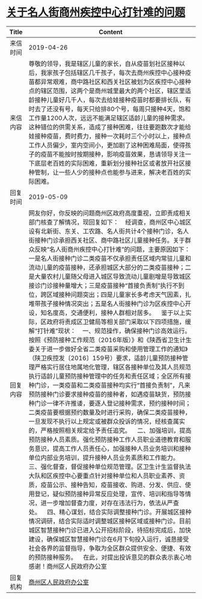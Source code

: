 # <a href="http://www.shangluo.gov.cn/zmhd/ldxxxx.jsp?urltype=leadermail.LeaderMailContentUrl&wbtreeid=1112&leadermailid=5243">关于名人街商州疾控中心打针难的问题</a>
| Title |                                                                                                                                                                                                                                                                                                                                                                                                                                                                                                                                                              Content                                                                                                                                                                                                                                                                                                                                                                                                                                                                                                                                                              |
|:-----:|-----------------------------------------------------------------------------------------------------------------------------------------------------------------------------------------------------------------------------------------------------------------------------------------------------------------------------------------------------------------------------------------------------------------------------------------------------------------------------------------------------------------------------------------------------------------------------------------------------------------------------------------------------------------------------------------------------------------------------------------------------------------------------------------------------------------------------------------------------------------------------------------------------------------------------------------------------------------------------------------------------------------------------------------------------------------------------------------------------------------------------------|
| 来信时间  | 2019-04-26                                                                                                                                                                                                                                                                                                                                                                                                                                                                                                                                                                                                                                                                                                                                                                                                                                                                                                                                                                                                                                                                                                                        |
| 来信内容  | 尊敬的领导，我是辖区儿童的家长，自从疫苗划社区接种以后，我家孩子包括辖区几千孩子，每次去商州疾控中心接种疫苗都异常艰难，商中路社区和西关社区被划为区疾控中心接种点的辖区范围，这两个是商州城里最大的两个社区，辖区里适龄接种儿童好几千人，每次去给娃接种疫苗时都要排长队，有时去了还没有号，每天只给排80个号，每周只接种4天，饱和工作量1200人次，远远不能满足辖区适龄儿童的接种需求。这种错位的供需关系，造成了接种困难，往往要跑数次才能给娃接种疫苗，费时费力，接种一次耗时三个小时以上，接种点工作人员偏少，室内空间小，更加剧了这种困难局面，使得孩子的疫苗不能按时按期接种，影响疫苗效果，恳请领导关注一下底层老百姓的实际困难，重新划分接种社区或者放开社区接种管制，让一些人少的接种点也能参与进来，解决老百姓的实际困难。                                                                                                                                                                                                                                                                                                                                                                                                                                                                                                                                                                                                                                                                                                                                                              |
| 回复时间  | 2019-05-09                                                                                                                                                                                                                                                                                                                                                                                                                                                                                                                                                                                                                                                                                                                                                                                                                                                                                                                                                                                                                                                                                                                        |
| 回复内容  | 网友你好，你反映的问题商州区政府高度重视，立即责成相关部门核查了解情况，现回复如下：    经调查，商州区中心城区设有北新街、东关、工农路、名人街共计4个接种门诊，名人街接种门诊承担西关社区、商中路社区儿童接种任务。关于群众反映“名人街商州疾控中心打针难”的问题，主要原因如下：一是名人街接种门诊二类疫苗不仅承担责任区域内常驻儿童和流动儿童的疫苗接种，还承担城区大部分的二类疫苗接种；二是大量农村儿童随父母进入城区导致流动儿童剧增是导致城区接诊门诊接种量增大；三是疫苗接种“首接负责制”执行不到位，跨区域接种问题突出；四是儿童家长多考虑天气因素，扎堆带孩子接种情况突出；五是名人街接种门诊为区疾控中心开设，知名度高，交通便利，接种人群相对居多。    鉴于以上实际，区政府将责成区卫健局等相关部门采取以下四项措施，缓解“打针难”现状：    一、规范操作，确保接种门诊高效运行。按照《预防接种工作规范（2016年版）》和《陕西省卫生计生委关于进一步做好全省二类疫苗采购和使用管理工作的通知》（陕卫疾控发〔2016〕159号）要求，适龄儿童预防接种管理严格实行居住地属地化管理，辖区各接种单位及其人员规范执行适龄儿童预防接种管理中的任务和责任区域；全区所有接种门诊，一类疫苗和二类疫苗接种均实行“首接负责制”，凡来预防接种门诊要求接种疫苗的接种者，如遇疫苗缺货，预防接种门诊一律不许推诿，要逐人登记接种需求，预约接种时间；二类疫苗要根据预约数量及时进行采购，确保二类疫苗接种，一旦发现不执行以上规定或被群众投诉的情况，经核查属实的，严格按照相关规定给予责任追究。    二、加强培训，提高预防接种人员素质。强化预防接种工作人员职业道德教育和服务意识，提高工作人员责任心，加强接种人员业务培训和接种单位内部业务培训，提升接种人员业务素质和工作能力。    三、强化督查，督促接种单位规范管理。区卫生计生监督执法大队和区疾控中心要重点针对接种单位和人员职业素养、资质，疫苗公示、接种告知，疫苗接收、购进、分发、供应、使用登记，疑似预防接种异常反应处理，宣传、培训和指导等情况，进一步增加督查力度，对存在违法行为，依法从严查处。    四、精心谋划，结合实际调整接种门诊。开展城区接种情况调研，结合实际适时调整城区接种区域或接种门诊。目前城区智慧接种门诊已进入公开招标阶段，待招标完成后，加快建设，确保城区智慧接种门诊在6月下旬投入运行，诚恳接受社会各界的监督指导，争取为全区群众提供安全、便捷、有效的预防接种服务。    在此，对提出投诉意见的群众表示衷心地感谢！商州区人民政府办公室 |
| 回复机构  | <a href="../../categories/agencies/商州区人民政府办公室.md">商州区人民政府办公室</a>                                                                                                                                                                                                                                                                                                                                                                                                                                                                                                                                                                                                                                                                                                                                                                                                                                                                                                                                                                                                                                                                  |
